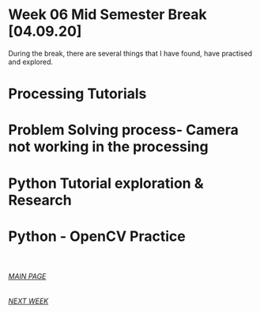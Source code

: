 # Week 06 Mid Semester Break [04.09.20] 
During the break, there are several things that I have found, have practised and explored. <br/>

# Processing Tutorials

# Problem Solving process- Camera not working in the processing

# Python Tutorial exploration & Research

# Python - OpenCV Practice
<br/>

###### [MAIN PAGE](https://hunoong.github.io/slave2-A/)
###### [NEXT WEEK](https://hunoong.github.io/slave2-A/week07/)
